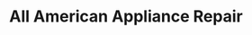 ---
title: "All American Appliance Repair"
url: /georgetown/all-american-appliance-repair/
shop: Allgemein
---